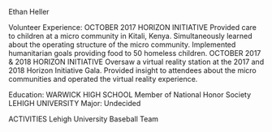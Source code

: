 Ethan Heller

Volunteer Experience:
OCTOBER 2017
HORIZON INITIATIVE
Provided care to children at a micro community in Kitali, Kenya. Simultaneously learned about the operating structure of the micro community. Implemented humanitarian goals providing food to 50 homeless children. 
OCTOBER 2017 & 2018
HORIZON INITIATIVE
Oversaw a virtual reality station at the 2017 and 2018 Horizon Initiative Gala. Provided insight to attendees about the micro communities and operated the virtual reality experience.


Education:
WARWICK HIGH SCHOOL
Member of National Honor Society
LEHIGH UNIVERSITY
Major: Undecided

ACTIVITIES
Lehigh University Baseball Team

